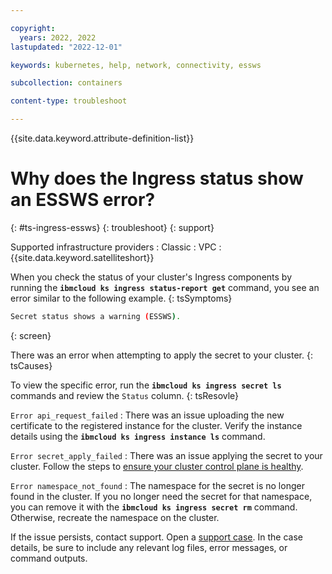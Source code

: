 ```yaml
---

copyright: 
  years: 2022, 2022
lastupdated: "2022-12-01"

keywords: kubernetes, help, network, connectivity, essws

subcollection: containers

content-type: troubleshoot

---
```


{{site.data.keyword.attribute-definition-list}}


# Why does the Ingress status show an ESSWS error?
{: #ts-ingress-essws}
{: troubleshoot}
{: support}

Supported infrastructure providers
:   Classic
:   VPC
:   {{site.data.keyword.satelliteshort}}

When you check the status of your cluster's Ingress components by running the **`ibmcloud ks ingress status-report get`** command, you see an error similar to the following example.
{: tsSymptoms}

```sh
Secret status shows a warning (ESSWS).
```
{: screen}

There was an error when attempting to apply the secret to your cluster.
{: tsCauses}

To view the specific error, run the **`ibmcloud ks ingress secret ls`** commands and review the `Status` column.
{: tsResovle}

`Error api_request_failed`
:   There was an issue uploading the new certificate to the registered instance for the cluster. Verify the instance details using the **`ibmcloud ks ingress instance ls`** command.

`Error secret_apply_failed`
:   There was an issue applying the secret to your cluster. Follow the steps to [ensure your cluster control plane is healthy](/docs/containers?topic=containers-debug_master#review-master-health).

`Error namespace_not_found`
:   The namespace for the secret is no longer found in the cluster. If you no longer need the secret for that namespace, you can remove it with the **`ibmcloud ks ingress secret rm`** command. Otherwise, recreate the namespace on the cluster.

If the issue persists, contact support. Open a [support case](/docs/get-support?topic=get-support-using-avatar). In the case details, be sure to include any relevant log files, error messages, or command outputs.


